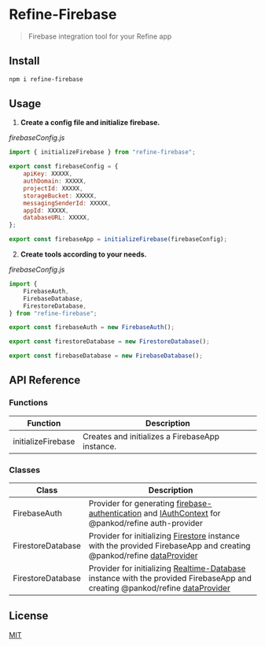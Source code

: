 # Refine-Firebase

> Firebase integration tool for your Refine app

## Install

```bash
npm i refine-firebase
```

## Usage

1. **Create a config file and initialize firebase.**

_firebaseConfig.js_

```js
import { initializeFirebase } from "refine-firebase";

export const firebaseConfig = {
    apiKey: XXXXX,
    authDomain: XXXXX,
    projectId: XXXXX,
    storageBucket: XXXXX,
    messagingSenderId: XXXXX,
    appId: XXXXX,
    databaseURL: XXXXX,
};

export const firebaseApp = initializeFirebase(firebaseConfig);
```

2. **Create tools according to your needs.**

_firebaseConfig.js_

```js
import {
    FirebaseAuth,
    FirebaseDatabase,
    FirestoreDatabase,
} from "refine-firebase";

export const firebaseAuth = new FirebaseAuth();

export const firestoreDatabase = new FirestoreDatabase();

export const firebaseDatabase = new FirebaseDatabase();
```

## API Reference

### **Functions**

| Function           | Description                                     |
| ------------------ | ----------------------------------------------- |
| initializeFirebase | Creates and initializes a FirebaseApp instance. |

### **Classes**

| Class             | Description                                                                                                                     |
| ----------------- | ------------------------------------------------------------------------------------------------------------------------------- |
| FirebaseAuth      | Provider for generating [firebase-authentication] and [IAuthContext] for @pankod/refine auth-provider                           |
| FirestoreDatabase | Provider for initializing [Firestore] instance with the provided FirebaseApp and creating @pankod/refine [dataProvider]         |
| FirestoreDatabase | Provider for initializing [Realtime-Database] instance with the provided FirebaseApp and creating @pankod/refine [dataProvider] |

<!-- ### **initializeFirebase**

Creates and initializes a FirebaseApp instance.

Add Firebase to your app and Initialize multiple projects for detailed documentation.

| Parameter | Type              | Description                                                                                 |
| --------- | ----------------- | ------------------------------------------------------------------------------------------- |
| options   | [FirebaseOptions] | Options to configure the app's services                                                     |
| name      | string            | Optional name of the app to initialize. If no name is provided, the default is "[DEFAULT]". |

Returns:

[FirebaseApp]

The initialized app.

### **FirestoreDatabase**

Creates and initializes a Firestore instance.

Add Firestore to your app .

| Parameter | Type           | Description                             |
| --------- | -------------- | --------------------------------------- |
| options   | IPropsDatabase | Options to configure the app's services |

Returns:

[FirebaseApp]

The initialized app. -->

## License

[MIT](http://vjpr.mit-license.org)

[firebaseoptions]: https://firebase.google.com/docs/reference/js/app.firebaseoptions.md?authuser=0#firebaseoptions_interface
[firebaseapp]: https://firebase.google.com/docs/reference/js/app.firebaseapp.md?authuser=0#firebaseapp_interface
[iauthcontext]: https://refine.dev/docs/api-references/providers/auth-provider/#api-reference
[firebase-authentication]: https://firebase.google.com/docs/reference/js/auth.md?authuser=0#functions
[dataprovider]: https://refine.dev/docs/api-references/providers/data-provider
[firestore]: https://firebase.google.com/docs/reference/js/firestore_.md?authuser=0#@firebase/firestore
[realtime-database]: https://firebase.google.com/docs/reference/js/database.md?authuser=0#database_package
